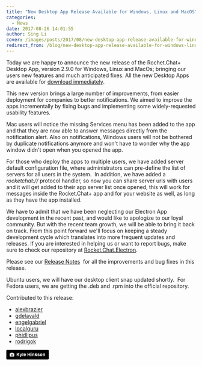 ```yaml
---
title: "New Desktop App Release Available for Windows, Linux and MacOS"
categories:
  - News
date: 2017-08-26 14:01:55
author: Sing Li
cover: /images/posts/2017/08/new-desktop-app-release-available-for-windows-linux-and-macos/cover-desktop-release.jpg
redirect_from: /blog/new-desktop-app-release-available-for-windows-linux-and-macos
---
```


Today we are happy to announce the new release of the Rochet.Chat+ Desktop App, version 2.9.0 for Windows, Linux and MacOs; bringing our users new features and much anticipated fixes. All the new Desktop Apps are available for [download immediately](https://rocket.chat/download).

This new version brings a large number of improvements, from easier deployment for companies to better notifications. We aimed to improve the apps incrementally by fixing bugs and implementing some widely-requested usability features.

Mac users will notice the missing Services menu has been added to the app and that they are now able to answer messages directly from the notification alert. Also on notifications, Windows users will not be bothered by duplicate notifications anymore and won't have to wonder why the app window didn't open when you opened the app.

For those who deploy the apps to multiple users, we have added server default configuration file, where administrators can pre-define the list of servers for all users in the system.  In addition, we have added a _rocketchat://_ protocol handler, so now you can share server urls with users and it will get added to their app server list once opened, this will work for messages inside the Rocket.Chat+ app and for your website as well, as long as they have the app installed.

We have to admit that we have been neglecting our Electron App development in the recent past, and would like to apologize to our loyal community. But with the recent team growth, we will be able to bring it back on track. From this point forward we'll focus on keeping a steady development cycle which translates into more frequent updates and releases. If you are interested in helping us or want to report bugs, make sure to check our repository at [Rocket.Chat.Electron](https://github.com/RocketChat/Rocket.Chat.Electron).

Please see our [Release Notes](https://github.com/RocketChat/Rocket.Chat.Electron/releases/tag/2.9.0)  for all the improvements and bug fixes in this release.

Ubuntu users, we will have our desktop client snap updated shortly.  For Fedora users, we are getting the .deb and .rpm into the official repository. 

Contributed to this release:

*   [alexbrazier](https://github.com/alexbrazier)   
*   [gdelavald](https://github.com/gdelavald)     
*   [engelgabriel](https://github.com/engelgabriel)   
*   [localguru]( https://github.com/localguru)    
*   [phidlipus](https://github.com/phidlipus)  
*   [rodrigok](https://github.com/rodrigok)   

<a style="background-color:black;color:white;text-decoration:none;padding:4px 6px;font-family:-apple-system, BlinkMacSystemFont, &quot;San Francisco&quot;, &quot;Helvetica Neue&quot;, Helvetica, Ubuntu, Roboto, Noto, &quot;Segoe UI&quot;, Arial, sans-serif;font-size:12px;font-weight:bold;line-height:1.2;display:inline-block;border-radius:3px;" href="https://unsplash.com/@kajhinkson?utm_medium=referral&amp;utm_campaign=photographer-credit&amp;utm_content=creditBadge" target="_blank" rel="noopener noreferrer" title="Download free do whatever you want high-resolution photos from Kyle Hinkson"><span style="display:inline-block;padding:2px 3px;"><svg xmlns="http://www.w3.org/2000/svg" style="height:12px;width:auto;position:relative;vertical-align:middle;top:-1px;fill:white;" viewBox="0 0 32 32"><title>unsplash-logo</title><path d="M20.8 18.1c0 2.7-2.2 4.8-4.8 4.8s-4.8-2.1-4.8-4.8c0-2.7 2.2-4.8 4.8-4.8 2.7.1 4.8 2.2 4.8 4.8zm11.2-7.4v14.9c0 2.3-1.9 4.3-4.3 4.3h-23.4c-2.4 0-4.3-1.9-4.3-4.3v-15c0-2.3 1.9-4.3 4.3-4.3h3.7l.8-2.3c.4-1.1 1.7-2 2.9-2h8.6c1.2 0 2.5.9 2.9 2l.8 2.4h3.7c2.4 0 4.3 1.9 4.3 4.3zm-8.6 7.5c0-4.1-3.3-7.5-7.5-7.5-4.1 0-7.5 3.4-7.5 7.5s3.3 7.5 7.5 7.5c4.2-.1 7.5-3.4 7.5-7.5z"></path></svg></span><span style="display:inline-block;padding:2px 3px;">Kyle Hinkson</span></a>
